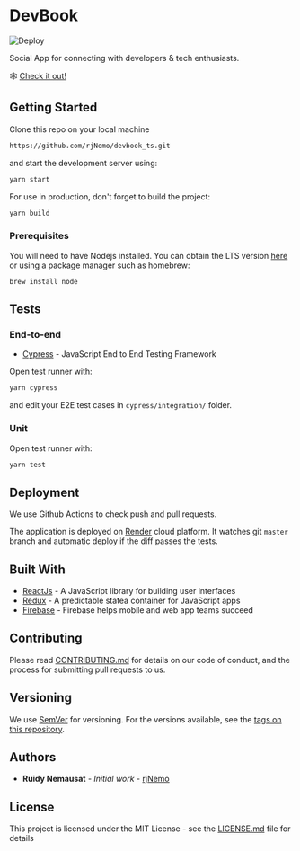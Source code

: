 # DevBook

![Deploy](https://github.com/rjNemo/devbook_ts/workflows/Deploy/badge.svg?branch=master)

Social App for connecting with developers & tech enthusiasts.

🕸 [Check it out!](https://devbook.onrender.com/)

## Getting Started

Clone this repo on your local machine

```sh
https://github.com/rjNemo/devbook_ts.git
```

and start the development server using:

```sh
yarn start
```

For use in production, don't forget to build the project:

```sh
yarn build
```

### Prerequisites

You will need to have Nodejs installed. You can obtain the LTS version [here](https://nodejs.org/en/download/) or using a package manager such as homebrew:

```
brew install node
```

## Tests

### End-to-end

- [Cypress](https://www.cypress.io) - JavaScript End to End Testing Framework

Open test runner with:

```sh
yarn cypress
```

and edit your E2E test cases in `cypress/integration/` folder.

### Unit

Open test runner with:

```sh
yarn test
```

## Deployment

We use Github Actions to check push and pull requests.

The application is deployed on [Render](https://render.com) cloud platform.
It watches git `master` branch and automatic deploy if the diff passes the tests.

## Built With

- [ReactJs](https://reactjs.org/) - A JavaScript library for building user interfaces
- [Redux](https://redux.js.org/) - A predictable statea container for JavaScript apps
- [Firebase](https://firebase.google.com/) - Firebase helps mobile and web app teams succeed

## Contributing

Please read [CONTRIBUTING.md](https://github.com/rjNemo/devbook_ts/CONTRIBUTING.md) for details on our code of conduct, and the process for submitting pull requests to us.

## Versioning

We use [SemVer](http://semver.org/) for versioning. For the versions available, see the [tags on this repository](https://github.com/rjNemo/devbook_ts/tags).

## Authors

- **Ruidy Nemausat** - _Initial work_ - [rjNemo](https://github.com/rjNemo/)

## License

This project is licensed under the MIT License - see the [LICENSE.md](LICENSE.md) file for details
